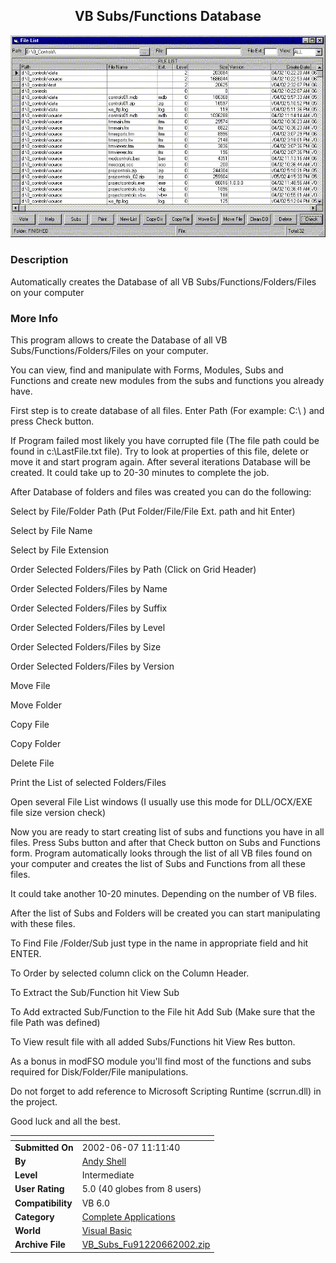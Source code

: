 ﻿<div align="center">

## VB Subs/Functions Database

<img src="PIC20026621658572.gif">
</div>

### Description

Automatically creates the Database of all VB Subs/Functions/Folders/Files on your computer
 
### More Info
 
This program allows to create the Database of all VB Subs/Functions/Folders/Files on your computer.

You can view, find and manipulate with Forms, Modules, Subs and Functions and create new modules from the subs and functions you already have.

First step is to create database of all files. Enter Path (For example: C:\ ) and press Check button.

If Program failed most likely you have corrupted file (The file path could be found in c:\LastFile.txt file). Try to look at properties of this file, delete or move it and start program again. After several iterations Database will be created. It could take up to 20-30 minutes to complete the job.

After Database of folders and files was created you can do the following:

Select by File/Folder Path				(Put Folder/File/File Ext. path and hit Enter)

Select by File Name

Select by File Extension

Order Selected Folders/Files by Path		(Click on Grid Header)

Order Selected Folders/Files by Name

Order Selected Folders/Files by Suffix

Order Selected Folders/Files by Level

Order Selected Folders/Files by Size

Order Selected Folders/Files by Version

Move File

Move Folder

Copy File

Copy Folder

Delete File

Print the List of selected Folders/Files

Open several File List windows (I usually use this mode for DLL/OCX/EXE file size version check)

Now you are ready to start creating list of subs and functions you have in all files. Press Subs button and after that Check button on Subs and Functions form. Program automatically looks through the list of all VB files found on your computer and creates the list of Subs and Functions from all these files.

It could take another 10-20 minutes. Depending on the number of VB files.

After the list of Subs and Folders will be created you can start manipulating with these files.

To Find File /Folder/Sub just type in the name in appropriate field and hit ENTER.

To Order by selected column click on the Column Header.

To Extract the Sub/Function hit View Sub

To Add extracted Sub/Function to the File hit Add Sub (Make sure that the file Path was defined)

To View result file with all added Subs/Functions hit View Res button.

As a bonus in modFSO module you'll find most of the functions and subs required for Disk/Folder/File manipulations.

Do not forget to add reference to Microsoft Scripting Runtime (scrrun.dll) in the project.

Good luck and all the best.


<span>             |<span>
---                |---
**Submitted On**   |2002-06-07 11:11:40
**By**             |[Andy Shell](https://github.com/Planet-Source-Code/PSCIndex/blob/master/ByAuthor/andy-shell.md)
**Level**          |Intermediate
**User Rating**    |5.0 (40 globes from 8 users)
**Compatibility**  |VB 6\.0
**Category**       |[Complete Applications](https://github.com/Planet-Source-Code/PSCIndex/blob/master/ByCategory/complete-applications__1-27.md)
**World**          |[Visual Basic](https://github.com/Planet-Source-Code/PSCIndex/blob/master/ByWorld/visual-basic.md)
**Archive File**   |[VB\_Subs\_Fu91220662002\.zip](https://github.com/Planet-Source-Code/andy-shell-vb-subs-functions-database__1-35552/archive/master.zip)








